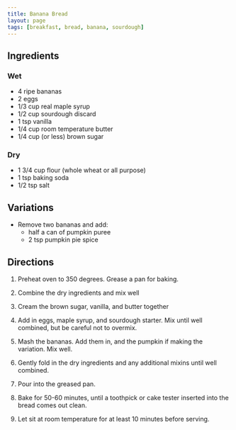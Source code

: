 ```yaml
---
title: Banana Bread
layout: page
tags: [breakfast, bread, banana, sourdough]
---
```


## Ingredients

### Wet
* 4 ripe bananas
* 2 eggs
* 1/3 cup real maple syrup
* 1/2 cup sourdough discard
* 1 tsp vanilla
* 1/4 cup room temperature butter
* 1/4 cup (or less) brown sugar

### Dry
* 1 3/4 cup flour (whole wheat or all purpose)
* 1 tsp baking soda
* 1/2 tsp salt

## Variations
- Remove two bananas and add:
  - half a can of pumpkin puree
  - 2 tsp pumpkin pie spice

## Directions

1. Preheat oven to 350 degrees. Grease a pan for baking.

2. Combine the dry ingredients and mix well

3. Cream the brown sugar, vanilla, and butter together

4. Add in eggs, maple syrup, and sourdough starter. Mix until well combined, but be careful
not to overmix.

5. Mash the bananas. Add them in, and the pumpkin if making the variation. Mix well.

6. Gently fold in the dry ingredients and any additional mixins until well combined.

7. Pour into the greased pan.

8. Bake for 50-60 minutes, until a toothpick or cake tester inserted into the bread
comes out clean.

9. Let sit at room temperature for at least 10 minutes before serving.

